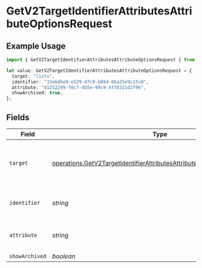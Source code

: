 # GetV2TargetIdentifierAttributesAttributeOptionsRequest

## Example Usage

```typescript
import { GetV2TargetIdentifierAttributesAttributeOptionsRequest } from "attio-js/models/operations";

let value: GetV2TargetIdentifierAttributesAttributeOptionsRequest = {
  target: "lists",
  identifier: "33ebdbe9-e529-47c9-b894-0ba25e9c15c0",
  attribute: "41252299-f8c7-4b5e-99c9-4ff8321d2f96",
  showArchived: true,
};
```

## Fields

| Field                                                                                                                                                                  | Type                                                                                                                                                                   | Required                                                                                                                                                               | Description                                                                                                                                                            | Example                                                                                                                                                                |
| ---------------------------------------------------------------------------------------------------------------------------------------------------------------------- | ---------------------------------------------------------------------------------------------------------------------------------------------------------------------- | ---------------------------------------------------------------------------------------------------------------------------------------------------------------------- | ---------------------------------------------------------------------------------------------------------------------------------------------------------------------- | ---------------------------------------------------------------------------------------------------------------------------------------------------------------------- |
| `target`                                                                                                                                                               | [operations.GetV2TargetIdentifierAttributesAttributeOptionsPathParamTarget](../../models/operations/getv2targetidentifierattributesattributeoptionspathparamtarget.md) | :heavy_check_mark:                                                                                                                                                     | Whether the attribute is on an object or a list.                                                                                                                       | lists                                                                                                                                                                  |
| `identifier`                                                                                                                                                           | *string*                                                                                                                                                               | :heavy_check_mark:                                                                                                                                                     | N/A                                                                                                                                                                    | 33ebdbe9-e529-47c9-b894-0ba25e9c15c0                                                                                                                                   |
| `attribute`                                                                                                                                                            | *string*                                                                                                                                                               | :heavy_check_mark:                                                                                                                                                     | N/A                                                                                                                                                                    | 41252299-f8c7-4b5e-99c9-4ff8321d2f96                                                                                                                                   |
| `showArchived`                                                                                                                                                         | *boolean*                                                                                                                                                              | :heavy_minus_sign:                                                                                                                                                     | N/A                                                                                                                                                                    | true                                                                                                                                                                   |
